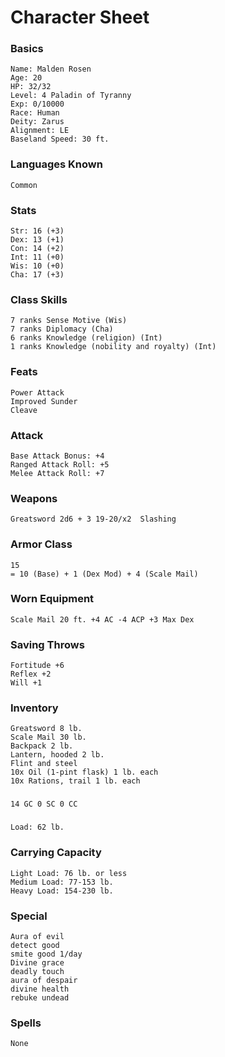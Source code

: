 # Character Sheet

### Basics

    Name: Malden Rosen
    Age: 20
    HP: 32/32
    Level: 4 Paladin of Tyranny
    Exp: 0/10000
    Race: Human
    Deity: Zarus
    Alignment: LE
    Baseland Speed: 30 ft.
    
### Languages Known

    Common
 
### Stats

    Str: 16 (+3)
    Dex: 13 (+1)
    Con: 14 (+2)
    Int: 11 (+0)
    Wis: 10 (+0)
    Cha: 17 (+3)

### Class Skills

    7 ranks Sense Motive (Wis)
    7 ranks Diplomacy (Cha)
    6 ranks Knowledge (religion) (Int)
    1 ranks Knowledge (nobility and royalty) (Int)
    
### Feats

    Power Attack
    Improved Sunder
    Cleave
    
### Attack

    Base Attack Bonus: +4
    Ranged Attack Roll: +5
    Melee Attack Roll: +7
    
### Weapons

    Greatsword 2d6 + 3 19-20/x2  Slashing
 
### Armor Class
    
    15 
    = 10 (Base) + 1 (Dex Mod) + 4 (Scale Mail)
    
### Worn Equipment

    Scale Mail 20 ft. +4 AC -4 ACP +3 Max Dex
    
### Saving Throws

    Fortitude +6
    Reflex +2
    Will +1
    
### Inventory   

    Greatsword 8 lb.
    Scale Mail 30 lb.
    Backpack 2 lb.
    Lantern, hooded 2 lb.
    Flint and steel
    10x Oil (1-pint flask) 1 lb. each
    10x Rations, trail 1 lb. each

###
 
    14 GC 0 SC 0 CC

###

    Load: 62 lb.

### Carrying Capacity
   
    Light Load: 76 lb. or less
    Medium Load: 77-153 lb.
    Heavy Load: 154-230 lb.
    
### Special
    
    Aura of evil
    detect good
    smite good 1/day
    Divine grace
    deadly touch
    aura of despair
    divine health
    rebuke undead

### Spells

    None












    
